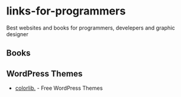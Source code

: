 # links-for-programmers
Best websites and books for programmers, develepers and graphic designer

## Books

## WordPress Themes
* [colorlib.](https://colorlib.com/wp/themes/) - Free WordPress Themes

